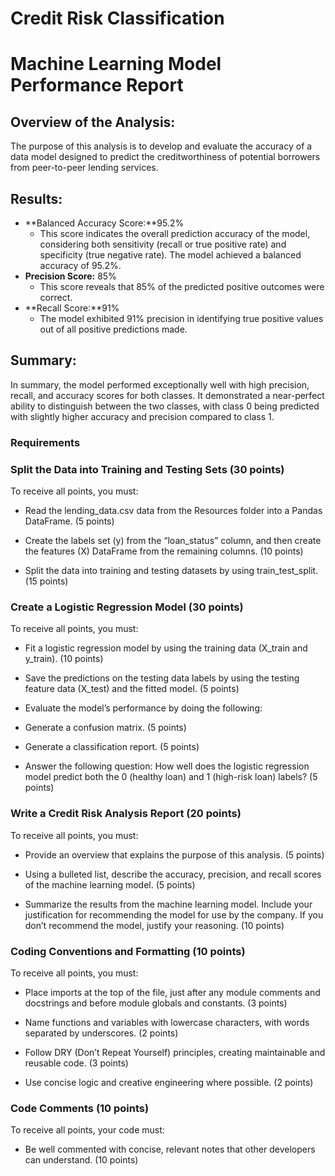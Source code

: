# Credit Risk Classification
# Machine Learning Model Performance Report

## Overview of the Analysis:
The purpose of this analysis is to develop and evaluate the accuracy of a data model designed to predict the creditworthiness of potential borrowers from peer-to-peer lending services.

## Results:
- **Balanced Accuracy Score:**95.2%
  - This score indicates the overall prediction accuracy of the model, considering both sensitivity (recall or true positive rate) and specificity (true negative rate). The model achieved a balanced accuracy of 95.2%.
- **Precision Score:** 85%
  - This score reveals that 85% of the predicted positive outcomes were correct.
- **Recall Score:**91%
  - The model exhibited 91% precision in identifying true positive values out of all positive predictions made.

## Summary:
In summary, the model performed exceptionally well with high precision, recall, and accuracy scores for both classes. It demonstrated a near-perfect ability to distinguish between the two classes, with class 0 being predicted with slightly higher accuracy and precision compared to class 1.


### Requirements
### Split the Data into Training and Testing Sets (30 points)
To receive all points, you must:

* Read the lending_data.csv data from the Resources folder into a Pandas DataFrame. (5 points)

* Create the labels set (y) from the “loan_status” column, and then create the features (X) DataFrame from the remaining columns. (10 points)

* Split the data into training and testing datasets by using train_test_split. (15 points)

### Create a Logistic Regression Model (30 points)
To receive all points, you must:

* Fit a logistic regression model by using the training data (X_train and y_train). (10 points)

* Save the predictions on the testing data labels by using the testing feature data (X_test) and the fitted model. (5 points)

* Evaluate the model’s performance by doing the following:

 - Generate a confusion matrix. (5 points)

 - Generate a classification report. (5 points)

 - Answer the following question: How well does the logistic regression model predict both the 0 (healthy loan) and 1 (high-risk loan) labels? (5 points)

### Write a Credit Risk Analysis Report (20 points)
To receive all points, you must:

* Provide an overview that explains the purpose of this analysis. (5 points)

* Using a bulleted list, describe the accuracy, precision, and recall scores of the machine learning model. (5 points)

* Summarize the results from the machine learning model. Include your justification for recommending the model for use by the company. If you don’t recommend the model, justify your reasoning. (10 points)

### Coding Conventions and Formatting (10 points)
To receive all points, you must:

* Place imports at the top of the file, just after any module comments and docstrings and before module globals and constants. (3 points)

* Name functions and variables with lowercase characters, with words separated by underscores. (2 points)

* Follow DRY (Don’t Repeat Yourself) principles, creating maintainable and reusable code. (3 points)

* Use concise logic and creative engineering where possible. (2 points)

### Code Comments (10 points)
To receive all points, your code must:

* Be well commented with concise, relevant notes that other developers can understand. (10 points)

